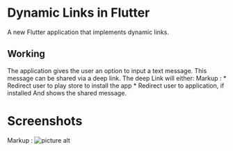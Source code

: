# Dynamic Links in Flutter

A new Flutter application that implements dynamic links.

## Working

The application gives the user an option to input a text message. This message can be shared via a deep link. The deep Link will either:
 Markup : * Redirect user to play store to install the app
          * Redirect user to application, if installed
And shows the shared message.

# Screenshots

Markup : ![picture alt](http://via.placeeeeholder.com/200x150 "Title is optional")
